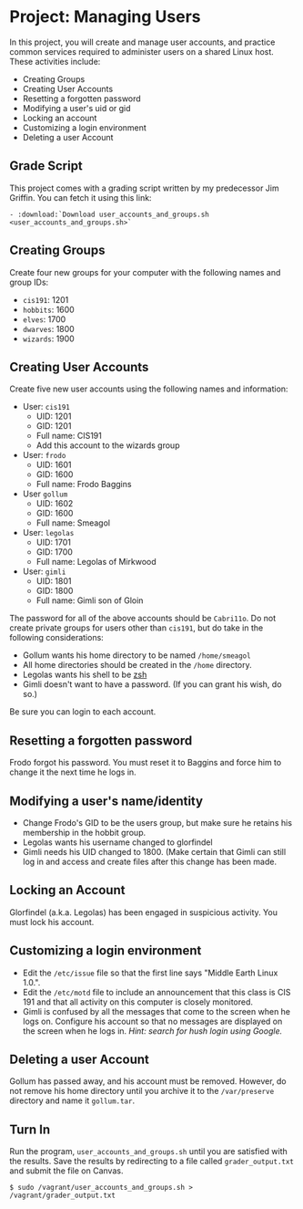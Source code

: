 # Project: Managing Users 

In this project, you will create and manage user accounts, and practice common services required to administer users on a shared Linux host. These activities include:

  - Creating Groups
  - Creating User Accounts
  - Resetting a forgotten password
  - Modifying a user's uid or gid
  - Locking an account
  - Customizing a login environment
  - Deleting a user Account

## Grade Script

This project comes with a grading script written by my predecessor Jim Griffin. You can fetch it using this link: 

```eval_rst
- :download:`Download user_accounts_and_groups.sh <user_accounts_and_groups.sh>` 
```

## Creating Groups

Create four new groups for your computer with the following names and group IDs:

  * `cis191`: 1201
  * `hobbits`: 1600
  * `elves`: 1700
  * `dwarves`: 1800
  * `wizards`: 1900

## Creating User Accounts

Create five new user accounts using the following names and information:

  * User: `cis191`
    * UID: 1201 
    * GID: 1201 
    * Full name: CIS191
    * Add this account to the wizards group
  * User: `frodo`
    * UID: 1601
    * GID: 1600
    * Full name: Frodo Baggins
  * User `gollum`
     * UID: 1602 
     * GID: 1600   
     * Full name: Smeagol
  * User: `legolas`
     * UID: 1701 
     * GID: 1700 
     * Full name: Legolas of Mirkwood
  * User: `gimli`
     * UID: 1801
     * GID: 1800
     * Full name: Gimli son of Gloin

The password for all of the above accounts should be `Cabri11o`. Do not create private groups for users other than `cis191`, but do take in the following considerations:

  - Gollum wants his home directory to be named `/home/smeagol`
  - All home directories should be created in the `/home` directory.
  - Legolas wants his shell to be [zsh](https://en.wikipedia.org/wiki/Z_shell)
  - Gimli doesn't want to have a password. (If you can grant his wish, do so.)

Be sure you can login to each account.

## Resetting a forgotten password 

Frodo forgot his password. You must reset it to Baggins and force him to change it the next time he logs in.

## Modifying a user's name/identity

  - Change Frodo's GID to be the users group, but make sure he retains his membership in the hobbit group.
  - Legolas wants his username changed to glorfindel
  - Gimli needs his UID changed to 1800. (Make certain that Gimli can still log in and access and create files after this change has been made.

## Locking an Account

Glorfindel (a.k.a. Legolas) has been engaged in suspicious activity. You must lock his account.

## Customizing a login environment

  - Edit the `/etc/issue` file so that the first line says "Middle Earth Linux 1.0.".
  - Edit the `/etc/motd` file to include an announcement that this class is CIS 191 and that all activity on this computer is closely monitored.
  - Gimli is confused by all the messages that come to the screen when he logs on. Configure his account so that no messages are displayed on the screen when he logs in. *Hint: search for hush login using Google.*

## Deleting a user Account

Gollum has passed away, and his account must be removed. However, do not remove his home directory until you archive it to the `/var/preserve` directory and name it `gollum.tar`.

## Turn In

Run the program, `user_accounts_and_groups.sh` until you are satisfied with the results. Save the results by redirecting to a file called `grader_output.txt` and submit the file on Canvas. 

``` 
$ sudo /vagrant/user_accounts_and_groups.sh > /vagrant/grader_output.txt
```
